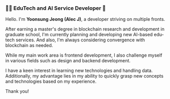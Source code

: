 ### 👨‍💻 EduTech and AI Service Developer 👋

Hello. I'm **Yoonsung Jeong (Alec J)**, a developer striving on multiple fronts.

After earning a master's degree in blockchain research and development in graduate school, I'm currently planning and developing new AI-based edu-tech services. And also, I'm always considering convergence with blockchain as needed.

While my main work area is frontend development, I also challenge myself in various fields such as design and backend development.

I have a keen interest in learning new technologies and handling data. Additionally, my advantage lies in my ability to quickly grasp new concepts and technologies based on my experience.

Thank you!
